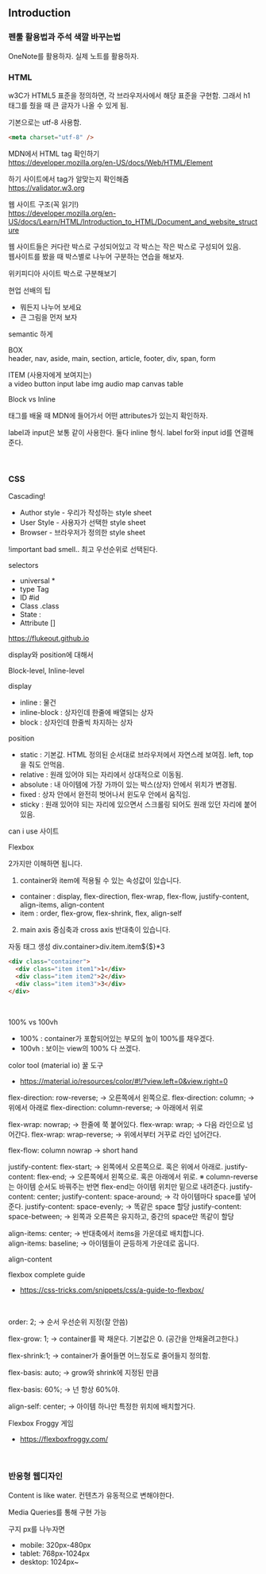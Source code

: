 ## Introduction

### 펜툴 활용법과 주석 색깔 바꾸는법

OneNote를 활용하자.
실제 노트를 활용하자.

### HTML

w3C가 HTML5 표준을 정의하면, 각 브라우저사에서 해당 표준을 구현함.
그래서 h1 태그를 줬을 때 큰 글자가 나올 수 있게 됨.

기본으로는 utf-8 사용함.

```html
<meta charset="utf-8" />
```

MDN에서 HTML tag 확인하기  
https://developer.mozilla.org/en-US/docs/Web/HTML/Element

하기 사이트에서 tag가 알맞는지 확인해줌  
https://validator.w3.org

웹 사이트 구조(꼭 읽기!)  
https://developer.mozilla.org/en-US/docs/Learn/HTML/Introduction_to_HTML/Document_and_website_structure

웹 사이트들은 커다란 박스로 구성되어있고 각 박스는 작은 박스로 구성되어 있음.  
웹사이트를 봤을 때 박스별로 나누어 구분하는 연습을 해보자.

위키피디아 사이트 박스로 구분해보기

현업 선배의 팁

- 뭐든지 나누어 보세요
- 큰 그림을 먼저 보자

semantic 하게

BOX  
header, nav, aside, main, section, article, footer, div, span, form

ITEM (사용자에게 보여지는)  
a video button input labe img audio map canvas table

Block vs Inline

태그를 배울 때 MDN에 들어가서 어떤 attributes가 있는지 확인하자.

label과 input은 보통 같이 사용한다.
둘다 inline 형식.
label for와 input id를 연결해준다.

<br/>

### CSS

Cascading!

- Author style - 우리가 작성하는 style sheet
- User Style - 사용자가 선택한 style sheet
- Browser - 브라우저가 정의한 style sheet

!important
bad smell.. 최고 우선순위로 선택된다.

selectors

- universal \*
- type Tag
- ID #id
- Class .class
- State :
- Attribute []

https://flukeout.github.io

display와 position에 대해서

Block-level, Inline-level

display

- inline : 물건
- inline-block : 상자인데 한줄에 배열되는 상자
- block : 상자인데 한줄씩 차지하는 상자

position

- static : 기본값. HTML 정의된 순서대로 브라우저에서 자연스레 보여짐. left, top을 줘도 안먹음.
- relative : 원래 있어야 되는 자리에서 상대적으로 이동됨.
- absolute : 내 아이템에 가장 가까이 있는 박스(상자) 안에서 위치가 변경됨.
- fixed : 상자 안에서 완전히 벗어나서 윈도우 안에서 움직임.
- sticky : 원래 있어야 되는 자리에 있으면서 스크롤링 되어도 원래 있던 자리에 붙어있음.

can i use 사이트

Flexbox

2가지만 이해하면 됩니다.

1. container와 item에 적용될 수 있는 속성값이 있습니다.

- container : display, flex-direction, flex-wrap, flex-flow, justify-content, align-items, align-content
- item : order, flex-grow, flex-shrink, flex, align-self

2. main axis 중심축과 cross axis 반대축이 있습니다.

자동 태그 생성
div.container>div.item.item${$}\*3

```html
<div class="container">
  <div class="item item1">1</div>
  <div class="item item2">2</div>
  <div class="item item3">3</div>
</div>
```

<br/>

100% vs 100vh

- 100% : container가 포함되어있는 부모의 높이 100%를 채우겠다.
- 100vh : 보이는 view의 100% 다 쓰겠다.

color tool (material io) 꿀 도구

- https://material.io/resources/color/#!/?view.left=0&view.right=0

flex-direction: row-reverse;
-> 오른쪽에서 왼쪽으로.
flex-direction: column;
-> 위에서 아래로
flex-direction: column-reverse;
-> 아래에서 위로

flex-wrap: nowrap;
-> 한줄에 쭉 붙어있다.
flex-wrap: wrap;
-> 다음 라인으로 넘어간다.
flex-wrap: wrap-reverse;
-> 위에서부터 거꾸로 라인 넘어간다.

flex-flow: column nowrap
-> short hand

justify-content: flex-start;
-> 왼쪽에서 오른쪽으로. 혹은 위에서 아래로.
justify-content: flex-end;
-> 오른쪽에서 왼쪽으로. 혹은 아래에서 위로.
※ column-reverse 는 아이템 순서도 바꿔주는 반면 flex-end는 아이템 위치만 밑으로 내려준다.
justify-content: center;
justify-content: space-around;
-> 각 아이템마다 space를 넣어준다.
justify-content: space-evenly;
-> 똑같은 space 할당
justify-content: space-between;
-> 왼쪽과 오른쪽은 유지하고, 중간의 space만 똑같이 할당

align-items: center;
-> 반대축에서 items을 가운데로 배치합니다.  
align-items: baseline;
-> 아이템들이 균등하게 가운데로 옵니다.

align-content

flexbox complete guide

- https://css-tricks.com/snippets/css/a-guide-to-flexbox/

<br/>

order: 2;
-> 순서 우선순위 지정(잘 안씀)

flex-grow: 1;
-> container를 꽉 채운다. 기본값은 0. (공간을 안채울려고한다.)

flex-shrink:1;
-> container가 줄어들면 어느정도로 줄어들지 정의함.

flex-basis: auto;
-> grow와 shrink에 지정된 만큼

flex-basis: 60%;
-> 넌 항상 60%야.

align-self: center;
-> 아이템 하나만 특정한 위치에 배치할거다.

Flexbox Froggy 게임

- https://flexboxfroggy.com/

<br/>

### 반응형 웹디자인

Content is like water.
컨텐츠가 유동적으로 변해야한다.

Media Queries를 통해 구현 가능

구지 px를 나누자면

- mobile: 320px-480px
- tablet: 768px-1024px
- desktop: 1024px~


<br/>

####
